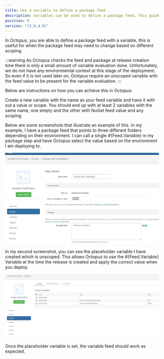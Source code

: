 ```yaml
---
title: Use a variable to define a package feed
description: Variables can be used to define a package feed, this guide will show you how.
position: 0
version: "[3.0,4.0)"
---
```


In Octopus, you are able to define a package feed with a variable, this is useful for when the package feed may need to change based on different scoping.

:::warning
As Octopus checks the feed and package at release creation time there is only a small amount of variable evaluation done. Unfortunately, we do not have any environmental context at this stage of the deployment. So even if it is not used later on, Octopus require an unscoped variable with the feed value to be present for the variable evaluation.
:::

Below are instructions on how you can achieve this in Octopus:</p>
Create a new variable with the name as your feed variable and have it with out a value or scope. You should end up with at least 2 variables with the same name, one empty and the other with NuGet feed value and any scoping.


Below are some screenshots that illustrate an example of this. In my example, I have a package feed that points to three different folders depending on their environment. I can call a single #{Feed.Variable} in my package step and have Octopus select the value based on the environment I am deploying to. 

![Defining the feed value as a variable on the package step](process.JPG)

In my second screenshot, you can see the placeholder variable I have created which is unscoped. This allows Octopus to use the #{Feed.Variable} Variable at the time the release is created and apply the correct value when you deploy.

![Defining a unscoped placeholder variable in the project variables with out a scope](variable.JPG)

Once the placeholder variable is set, the variable feed should work as expected.
